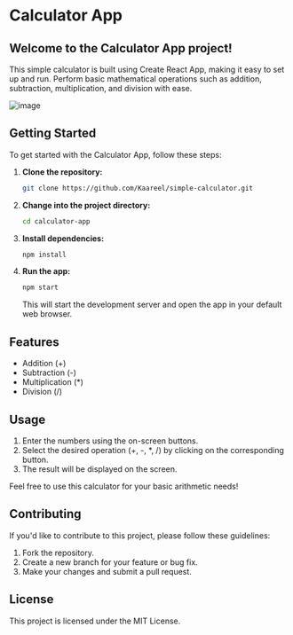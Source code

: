 # Calculator App

## Welcome to the Calculator App project! 

This simple calculator is built using Create React App, making it easy to set up and run. Perform basic mathematical operations such as addition, subtraction, multiplication, and division with ease.

![image](https://github.com/Kaareel/simple-calculator/assets/105023448/08e701ab-0fe7-4bf8-88cf-7b306d825852)


## Getting Started

To get started with the Calculator App, follow these steps:

1. **Clone the repository:**
    ```bash
    git clone https://github.com/Kaareel/simple-calculator.git
    ```

2. **Change into the project directory:**
    ```bash
    cd calculator-app
    ```

3. **Install dependencies:**
    ```bash
    npm install
    ```

4. **Run the app:**
    ```bash
    npm start
    ```

   This will start the development server and open the app in your default web browser.


## Features

- Addition (+)
- Subtraction (-)
- Multiplication (*)
- Division (/)

## Usage

1. Enter the numbers using the on-screen buttons.
2. Select the desired operation (+, -, *, /) by clicking on the corresponding button.
3. The result will be displayed on the screen.

Feel free to use this calculator for your basic arithmetic needs!

## Contributing

If you'd like to contribute to this project, please follow these guidelines:

1. Fork the repository.
2. Create a new branch for your feature or bug fix.
3. Make your changes and submit a pull request.

## License

This project is licensed under the MIT License.
